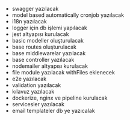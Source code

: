 - swagger yazılacak
- model based automatically cronjob yazılacak
- i18n yazılacak
- logger için db işlemi yapılacak
- jest altyapısı kurulacak
- basic modeller oluşturulacak
- base routes oluşturulacak
- base middlewarelar yazılacak
- base controller yazılacak
- nodemailer altyapısı kurulacak
- file module yazılacak withFiles eklenecek
- e2e yazılacak
- validation yazılacak
- kılavuz yazılacak
- dockerize, nginx ve pipeline kurulacak
- servicesler yazılacak
- email templateler db ye yazıcalak
